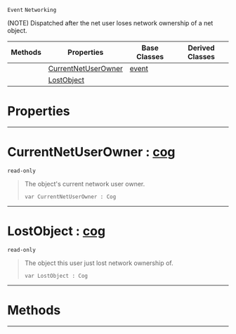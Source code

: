  `Event` `Networking`



(NOTE) Dispatched after the net user loses network ownership of a net object.

|Methods|Properties|Base Classes|Derived Classes|
|---|---|---|---|
| |[ CurrentNetUserOwner](netuserlostobjectownership.md#currentnetuserowner-zero)|[event](event.md)| |
| |[ LostObject](netuserlostobjectownership.md#lostobject-zilch-engine-d)| | |


 #  Properties


---  
 #  CurrentNetUserOwner : [cog](cog.md)

 `read-only`

> The object's current network user owner.
> ```TS:Nada
> var CurrentNetUserOwner : Cog


---  
 #  LostObject : [cog](cog.md)

 `read-only`

> The object this user just lost network ownership of.
> ```TS:Nada
> var LostObject : Cog


---  
 #  Methods


---  
 

 